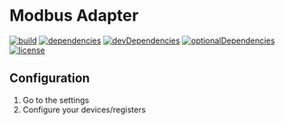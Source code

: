 # Modbus Adapter

[![build](https://github.com/tim-hellhake/modbus-adapter/workflows/Build/badge.svg)](https://github.com/tim-hellhake/modbus-adapter/actions?query=workflow:Build)
[![dependencies](https://david-dm.org/tim-hellhake/modbus-adapter.svg)](https://david-dm.org/tim-hellhake/modbus-adapter)
[![devDependencies](https://david-dm.org/tim-hellhake/modbus-adapter/dev-status.svg)](https://david-dm.org/tim-hellhake/modbus-adapter?type=dev)
[![optionalDependencies](https://david-dm.org/tim-hellhake/modbus-adapter/optional-status.svg)](https://david-dm.org/tim-hellhake/modbus-adapter?type=optional)
[![license](https://img.shields.io/badge/license-MPL--2.0-blue.svg)](LICENSE)

## Configuration
1. Go to the settings
2. Configure your devices/registers
